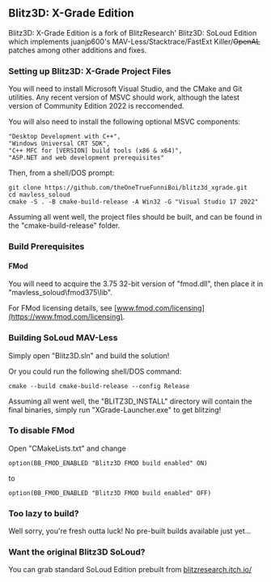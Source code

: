 ## Blitz3D: X-Grade Edition

Blitz3D: X-Grade Edition is a fork of BlitzResearch' Blitz3D: SoLoud Edition which implements juanjp600's MAV-Less/Stacktrace/FastExt Killer/~~OpenAL~~ patches among other additions and fixes.

### Setting up Blitz3D: X-Grade Project Files

You will need to install Microsoft Visual Studio, and the CMake and Git utilities. Any recent version of MSVC should work, although the latest version of Community Edition 2022 is reccomended.

You will also need to install the following optional MSVC components:
``` shell
"Desktop Development with C++",
"Windows Universal CRT SDK",
"C++ MFC for [VERSION] build tools (x86 & x64)",
"ASP.NET and web development prerequisites"
```

Then, from a shell/DOS prompt:

``` shell
git clone https://github.com/theOneTrueFunniBoi/blitz3d_xgrade.git
cd mavless_soloud
cmake -S . -B cmake-build-release -A Win32 -G "Visual Studio 17 2022"
```

Assuming all went well, the project files should be built, and can be found in the "cmake-build-release" folder.

### Build Prerequisites

#### FMod

You will need to acquire the 3.75 32-bit version of "fmod.dll", then place it in "mavless_soloud\fmod375\lib".

For FMod licensing details, see [www.fmod.com/licensing](https://www.fmod.com/licensing).

### Building SoLoud MAV-Less

Simply open "Blitz3D.sln" and build the solution!

Or you could run the following shell/DOS command:
``` shell
cmake --build cmake-build-release --config Release
```

Assuming all went well, the "BLITZ3D_INSTALL" directory will contain the final binaries, simply run "XGrade-Launcher.exe" to get blitzing!

### To disable FMod
Open "CMakeLists.txt"
and change
``` shell
option(BB_FMOD_ENABLED "Blitz3D FMOD build enabled" ON)
```
to
``` shell
option(BB_FMOD_ENABLED "Blitz3D FMOD build enabled" OFF)
```

### Too lazy to build?

Well sorry, you're fresh outta luck! No pre-built builds available just yet...

### Want the original Blitz3D SoLoud?

You can grab standard SoLoud Edition prebuilt from [blitzresearch.itch.io/](https://blitzresearch.itch.io/)
